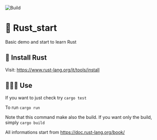 ![Build](https://github.com/teschiopol/rust_start/actions/workflows/rust.yml/badge.svg)

# 🚀 Rust_start
Basic demo and start to learn Rust

## 💾 Install Rust

Visit: https://www.rust-lang.org/it/tools/install

## 👨🏻‍💻 Use

If you want to just check try 
``cargo test``

To run
``cargo run``

Note that this command make also the build. If you want only the build, simply ``cargo build``

All informations start from https://doc.rust-lang.org/book/
